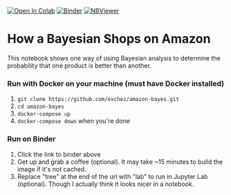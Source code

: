 [![Open In Colab](https://colab.research.google.com/assets/colab-badge.svg)](https://colab.research.google.com/github/exchez/amazon-bayes/) [![Binder](https://mybinder.org/badge_logo.svg)](https://mybinder.org/v2/gh/exchez/amazon-bayes/master) [![NBViewer](https://raw.githubusercontent.com/jupyter/design/bfbff5d7eec8bd8be413deffecff0f4de29fd5cf/logos/Badges/nbviewer_badge.svg)](https://nbviewer.jupyter.org/github/exchez/amazon-bayes/blob/master/amazon-bayes.ipynb)

# How a Bayesian Shops on Amazon
This notebook shows one way of using Bayesian analysis to determine the probability that one product is better than another.

### Run with Docker on your machine (must have Docker installed)
1. `git clone https://github.com/exchez/amazon-bayes.git`
2. `cd amazon-bayes`
3. `docker-compose up`
4. `docker-compose down` when you're done

### Run on Binder
1. Click the link to binder above
2. Get up and grab a coffee (optional). It may take ~15 minutes to build the image if it's not cached.
3. Replace "tree" at the end of the url with "lab" to run in Jupyter Lab (optional). Though I actually think it looks nicer in a notebook.
